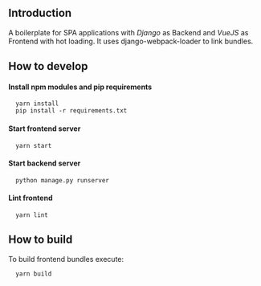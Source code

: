 Introduction
------------
A boilerplate for SPA applications with *Django* as Backend and *VueJS* as Frontend with hot loading.
It uses django-webpack-loader to link bundles.


How to develop
------------    
#### Install npm modules and pip requirements
```
  yarn install
  pip install -r requirements.txt
```

#### Start frontend server
```
  yarn start
```

#### Start backend server
```
  python manage.py runserver
```

#### Lint frontend
```
  yarn lint
```

How to build
------------    
To build frontend bundles execute:
```
  yarn build
```
